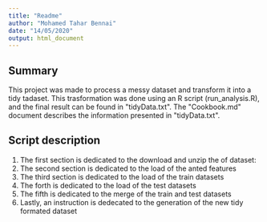 ```yaml
---
title: "Readme"
author: "Mohamed Tahar Bennai"
date: "14/05/2020"
output: html_document
---
```


## Summary
This project was made to process a messy dataset and transform it into a tidy tadaset. This trasformation was done using an R script (run_analysis.R), and the final result can be found in "tidyData.txt". The "Cookbook.md" document describes the information presented in "tidyData.txt".

## Script description

1. The first section is dedicated to the download and unzip the of dataset:
2. The second section is dedicated to the load of the anted features
3. The third section is dedicated to the load of the train datasets
4. The forth is dedicated to the load of the test datasets
5. The fifth is dedicated to the merge of the train and test datasets
6. Lastly, an instruction is dedecated to the generation of the new tidy formated dataset
